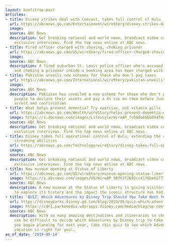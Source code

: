 ```yaml
---
layout: bootstrap-post
articles:
- title: Disney strikes deal with Comcast, takes full control of Hulu
  url: https://abcnews.go.com/Entertainment/wireStory/disney-strikes-deal-comcast-takes-full-control-hulu-63026425
  image: 
  source: ABC News
  description: Get breaking national and world news, broadcast video coverage, and
    exclusive interviews. Find the top news online at ABC news.
- title: Fired officer charged with shoving, choking prisoner
  url: https://abcnews.go.com/US/wireStory/fired-officer-charged-shoving-choking-prisoner-63026047
  image: 
  source: ABC News
  description: A fired suburban St. Louis police officer who's accused of shoving
    and choking a prisoner inside a booking area has been charged with a misdemeanor
- title: Pakistan unveils new schemes for those who don't pay taxes
  url: https://abcnews.go.com/International/wireStory/pakistan-unveils-schemes-pay-taxes-63026114
  image: 
  source: ABC News
  description: Pakistan has unveiled a new scheme for those who don't pay taxes, urging
    people to declare their assets and pay a 4% tax on them before June 30 to avoid
    arrest and confiscation
- title: What helps prevent dementia? Try exercise, not vitamin pills
  url: https://abcnews.go.com/Health/wireStory/helps-prevent-dementia-exercise-vitamin-pills-63026103
  image: https://s.abcnews.com/images/Lifestyle/WireAP_fe569a60bb0947ddb8bba443d4098435_16x9_992.jpg
  source: ABC News
  description: Get breaking national and world news, broadcast video coverage, and
    exclusive interviews. Find the top news online at ABC news.
- title: Disney takes full operational control of Hulu, extending the reach of its
    streaming abilities
  url: https://abcnews.go.com/Technology/wireStory/disney-takes-full-operational-control-hulu-extending-reach-63026102
  image: 
  source: ABC News
  description: Get breaking national and world news, broadcast video coverage, and
    exclusive interviews. Find the top news online at ABC news.
- title: New museum opening at Statue of Liberty
  url: https://abcnews.go.com/US/wireStory/museum-opening-statue-liberty-63026045
  image: https://s.abcnews.com/images/US/WireAP_50783f2692cc4170be62771328292126_16x9_992.jpg
  source: ABC News
  description: A new museum at the Statue of Liberty is giving visitors another opportunity
    to explore its history and the impact the iconic structure has had on the world
- title: 'QUIZ: Which Adventures by Disney Trip Should You Take Next Year?'
  url: https://disneyparks.disney.go.com/blog/2019/05/quiz-which-adventures-by-disney-trip-should-you-take-next-year/
  image: https://cdn1.parksmedia.wdprapps.disney.com/media/blog/wp-content/uploads/2019/05/wriuyu5guyhj5698.jpg
  source: ABC News
  description: With so many amazing destinations and itineraries to choose from, it
    can be difficult to decide which Adventures by Disney trip to take first. Before
    you begin planning for next year, take this quiz to see which Adventures by Disney
    vacation is right for you!…
as_of_date: '2019-05-14'
---
```


